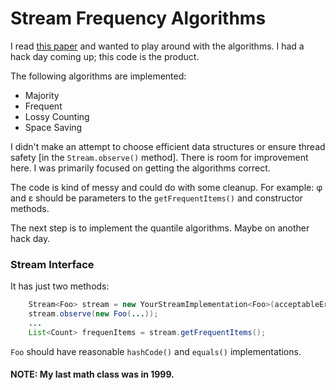 # Stream Frequency Algorithms

I read [this paper](http://www2.research.att.com/~marioh/papers/vldb08-2.pdf) and wanted to play around with the 
algorithms.  I had a hack day coming up; this code is the product.

The following algorithms are implemented:
* Majority
* Frequent
* Lossy Counting
* Space Saving

I didn't make an attempt to choose efficient data structures or ensure thread safety [in the `Stream.observe()` method]. There is room for improvement here.  I was primarily focused on getting the algorithms correct.

The code is kind of messy and could do with some cleanup.  For example: φ and ε should be parameters to the 
`getFrequentItems()` and constructor methods.

The next step is to implement the quantile algorithms.  Maybe on another hack day.

### Stream Interface

It has just two methods:

```java
    Stream<Foo> stream = new YourStreamImplementation<Foo>(acceptableErrorDouble);
    stream.observe(new Foo(...));
    ...
    List<Count> frequenItems = stream.getFrequentItems();
```

`Foo` should have reasonable `hashCode()` and `equals()` implementations.


#### NOTE: My last math class was in 1999.
